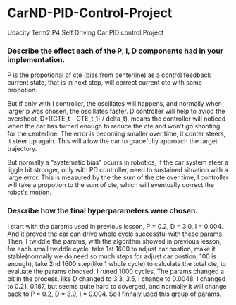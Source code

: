 # CarND-PID-Control-Project
Udacity Term2 P4 Self Driving Car PID control Project


###  Describe the effect each of the P, I, D components had in your implementation.
P is the propotional of cte (bias from centerline) as a control feedback current state, that is in next step, will correct current cte with some propotion.

But if only with I controller, the oscillates will happens, and normally when larger p was chosen, the oscillates faster.
D controller will help to aviod the overshoot, D*((CTE_t - CTE_t_1) / delta_t), means the controller will noticed when the car has turned enough to reduce the  cte and won't go shooting for the centerline. The error is becoming smaller over time, it conter steers, it steer up again. This will allow the car to gracefully approach the target trajectory.

But normally a "systematic bias" ocurrs in robotics, if the car system steer a liggle bit stronger, only with PD controller, need to sustained situation with a large error. This is measured by the the sum of the cte over time, I controller will take a propotion to the sum of cte, which will eventually correct the robot's motion.

###  Describe how the final hyperparameters were chosen.
I start with the params used in previous lesson, P = 0.2, D = 3.0, I = 0.004.
And it proved the car can drive whole cycle successful with these params. Then, I twiddle the params, with the algorithm showed in previous lesson, for each small twiddle cycle, take 1st 1600 to adjust car postion, make it stable(normally we do need so much steps for adjust car postion, 100 is enough), take 2nd 1600 step(like 1 whole cycle) to calculate the total cte, to evaluate the params choosed. I runed 1000 cycles, The params changed a bit in the process, like D changed to 3,3, 3.5, I change to 0.0048, I changed to 0.21, 0.187, but seems quite hard to coverged, and normally it will change back to P = 0.2, D = 3.0, I = 0.004. So I finnaly used this group of params.


